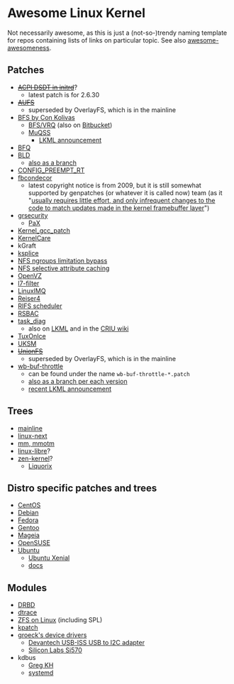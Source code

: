 # Awesome Linux Kernel

Not necessarily awesome, as this is just a (not-so-)trendy naming template for repos containing lists of links on particular topic. See also [awesome-awesomeness](https://github.com/bayandin/awesome-awesomeness).

## Patches
* ~~[ACPI DSDT in initrd](http://gaugusch.at/kernel.shtml)~~?
    * latest patch is for 2.6.30
* ~~[AUFS](http://aufs.sourceforge.net/)~~
    * superseded by OverlayFS, which is in the mainline
* [BFS by Con Kolivas](http://ck.kolivas.org/patches/bfs/)
    * [BFS/VRQ](http://cchalpha.blogspot.ru/) (also on [Bitbucket](https://bitbucket.org/alfredchen/linux-gc))
    * [MuQSS](http://ck.kolivas.org/patches/muqss/)
        * [LKML announcement](https://lkml.org/lkml/2016/10/29/4)
* [BFQ](http://algo.ing.unimo.it/people/paolo/disk_sched/)
* [BLD](https://github.com/rmullick/bld-patches)
    * [also as a branch](https://github.com/rmullick/linux)
* [CONFIG_PREEMPT_RT](https://rt.wiki.kernel.org/index.php/CONFIG_PREEMPT_RT_Patch)
* [fbcondecor](https://gitweb.gentoo.org/proj/linux-patches.git/plain/4200_fbcondecor-3.19.patch?h=4.7)
    * latest copyright notice is from 2009, but it is still somewhat supported by genpatches (or whatever it is called now) team (as it "[usually requires little effort, and only infrequent changes to the code to match updates made in the kernel framebuffer layer](https://github.com/mjanusz/homepage/tree/master/projects/fbcondecor)")
* [grsecurity](https://grsecurity.net/)
    * [PaX](https://pax.grsecurity.net/)
* [Kernel_gcc_patch](https://github.com/graysky2/kernel_gcc_patch)
* [KernelCare](http://patches.kernelcare.com/)
* kGraft
* [ksplice](https://oss.oracle.com/ksplice/software/)
* [NFS ngroups limitation bypass](http://www.frankvm.com/nfs-ngroups/)
* [NFS selective attribute caching](http://www.frankvm.com/nfs-noac/)
* [OpenVZ](http://openvz.org/Main_Page)
* [l7-filter](http://l7-filter.sourceforge.net/)
* [LinuxIMQ](http://www.linuximq.net/)
* [Reiser4](https://reiser4.wiki.kernel.org/index.php/Main_Page)
* [RIFS scheduler](https://code.google.com/p/rifs-scheduler)
* [RSBAC](https://www.rsbac.org/)
* [task_diag](https://github.com/avagin/linux-task-diag)
    * also on [LKML](https://lwn.net/Articles/683371/) and in the [CRIU wiki](https://criu.org/Task-diag)
* [TuxOnIce](https://gitlab.com/nigelcunningham/tuxonice-kernel/-/branches)
* [UKSM](http://kerneldedup.org/en/projects/uksm/)
* ~~[UnionFS](http://unionfs.filesystems.org/)~~
    * superseded by OverlayFS, which is in the mainline
* [wb-buf-throttle](http://brick.kernel.dk/snaps/)
    * can be found under the name `wb-buf-throttle-*.patch`
    * [also as a branch per each version](http://git.kernel.dk/cgit/linux-block/log/?h=wb-buf-throttle-v7)
    * [recent LKML announcement](https://lkml.org/lkml/2016/9/7/418)

## Trees
* [mainline](https://git.kernel.org/cgit/linux/kernel/git/torvalds/linux.git/)
* [linux-next](https://git.kernel.org/cgit/linux/kernel/git/next/linux-next.git/)
* [mm, mmotm](https://git.kernel.org/cgit/linux/kernel/git/mhocko/mm.git/)
* [linux-libre](https://www.fsfla.org/ikiwiki/selibre/linux-libre/)?
* [zen-kernel](https://github.com/zen-kernel/zen-kernel)?
    * [Liquorix](https://liquorix.net/sources/)

## Distro specific patches and trees
* [CentOS](https://git.centos.org/summary/?r=rpms/kernel)
* [Debian](https://anonscm.debian.org/cgit/kernel/linux.git)
* [Fedora](http://pkgs.fedoraproject.org/cgit/rpms/kernel.git)
* [Gentoo](https://gitweb.gentoo.org/proj/linux-patches.git)
* [Mageia](http://svnweb.mageia.org/packages/cauldron/kernel/current/PATCHES/patches/)
* [OpenSUSE](http://kernel.opensuse.org/cgit/kernel)
* [Ubuntu](http://kernel.ubuntu.com/git/ubuntu/linux.git/)
    * [Ubuntu Xenial](http://kernel.ubuntu.com/git/ubuntu/ubuntu-xenial.git/)
    * [docs](https://wiki.ubuntu.com/Kernel/Dev/KernelGitGuide)

## Modules
* [DRBD](http://oss.linbit.com/drbd/)
* [dtrace](https://github.com/dtrace4linux/linux)
* [ZFS on Linux](http://zfsonlinux.org/) (including SPL)
* [kpatch](https://github.com/dynup/kpatch)
* [groeck's device drivers](http://roeck-us.net/linux/drivers/)
    * [Devantech USB-ISS USB to I2C adapter](https://github.com/groeck/devantech)
    * [Silicon Labs Si570](https://github.com/groeck/si570)
* kdbus
    * [Greg KH](https://github.com/gregkh/kdbus)
    * [systemd](https://github.com/systemd/kdbus)
